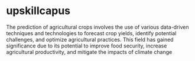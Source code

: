 # upskillcapus
The prediction of agricultural crops involves the use of various data-driven techniques and technologies to forecast crop yields, identify potential challenges, and optimize agricultural practices. This field has gained significance due to its potential to improve food security, increase agricultural productivity, and mitigate the impacts of climate change
